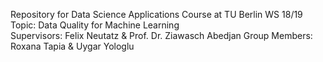Repository for Data Science Applications Course at TU Berlin WS 18/19  
Topic: Data Quality for Machine Learning  
Supervisors: Felix Neutatz & Prof. Dr. Ziawasch Abedjan
Group Members: Roxana Tapia & Uygar Yologlu
